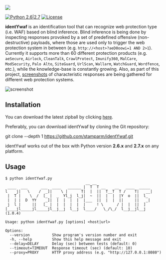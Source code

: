 ![](https://imgur.com/YEfoooS.png)

[![Python 2.6|2.7](https://img.shields.io/badge/python-2.6|2.7-yellow.svg)](https://www.python.org/) [![License](https://img.shields.io/badge/license-MIT-blue.svg)](https://github.com/stamparm/identYwaf/blob/master/LICENSE)

**identYwaf** is an identification tool that can recognize web protection type (i.e. WAF) based on blind inference. Blind inference is being done by inspecting responses provoked by a set of predefined offensive (non-destructive) payloads, where those are used only to trigger the web protection system in between (e.g. `http://<host>?aeD0oowi=1 AND 2>1`). Currently it supports more than 60 different protection products (e.g. `aeSecure`, `Airlock`, `CleanTalk`, `CrawlProtect`, `Imunify360`, `MalCare`, `ModSecurity`, `Palo Alto`, `SiteGuard`, `UrlScan`, `Wallarm`, `WatchGuard`, `Wordfence`, etc.), while the knowledge-base is constantly growing. Also, as part of this project, [screenshots](https://github.com/stamparm/identYwaf/tree/master/screenshots) of characteristic responses are being gathered for different web protection systems.

![screenshot](https://i.imgur.com/tSOAgnn.png)


## Installation

You can download the latest zipball by clicking [here](https://github.com/stamparm/identYwaf/archive/master.zip).

Preferably, you can download identYwaf by cloning the Git repository:

git clone --depth 1 https://github.com/stamparm/identYwaf.git

identYwaf works out of the box with Python version **2.6.x** and **2.7.x** on any platform.

## Usage

```
$ python identYwaf.py 
                                    __ __ 
 ____  ___      ___  ____   ______ |  T  T __    __   ____  _____ 
l    j|   \    /  _]|    \ |      T|  |  ||  T__T  T /    T|   __|
 |  T |    \  /  [_ |  _  Yl_j  l_j|  ~  ||  |  |  |Y  o  ||  l_
 |  | |  D  YY    _]|  |  |  |  |  |___  ||  |  |  ||     ||   _|
 j  l |     ||   [_ |  |  |  |  |  |     ! \      / |  |  ||  ] 
|____jl_____jl_____jl__j__j  l__j  l____/   \_/\_/  l__j__jl__j  (1.0.4)

Usage: python identYwaf.py [options] <host|url>

Options:
  --version          Show program's version number and exit
  -h, --help         Show this help message and exit
  --delay=DELAY      Delay (sec) between tests (default: 0)
  --timeout=TIMEOUT  Response timeout (sec) (default: 10)
  --proxy=PROXY      HTTP proxy address (e.g. "http://127.0.0.1:8080")
```
